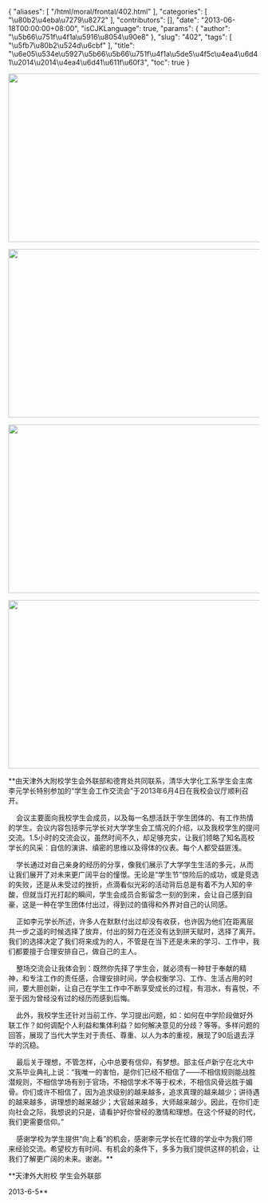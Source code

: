 {
    "aliases": [
        "/html/moral/frontal/402.html"
    ],
    "categories": [
        "\u80b2\u4eba\u7279\u8272"
    ],
    "contributors": [],
    "date": "2013-06-18T00:00:00+08:00",
    "isCJKLanguage": true,
    "params": {
        "author": "\u5b66\u751f\u4f1a\u5916\u8054\u90e8"
    },
    "slug": "402",
    "tags": [
        "\u5fb7\u80b2\u524d\u6cbf"
    ],
    "title": "\u6e05\u534e\u5927\u5b66\u5b66\u751f\u4f1a\u5de5\u4f5c\u4ea4\u6d41\u2014\u2014\u4ea4\u6d41\u611f\u60f3",
    "toc": true
}

**<img
    src="https://cdn.tfls.online/mirror/full/bc4acd51c9809508c0cb8d25810867ac5ab1ba70.jpg"
    style="display:block;margin-left:auto;margin-right:auto;"
    decoding="async"
    fetchpriority="auto"
    loading="lazy"
    height="338"
    width="600"
/>**









**<img
    src="https://cdn.tfls.online/mirror/full/eebe48e6f11fa77a60d08ffa5a6a5370b0081d9e.jpg"
    style="display:block;margin-left:auto;margin-right:auto;"
    decoding="async"
    fetchpriority="auto"
    loading="lazy"
    height="338"
    width="600"
/>**









**<img
    src="https://cdn.tfls.online/mirror/full/efd85411228612ed9d98c6c72ebd07b32444feab.jpg"
    style="display:block;margin-left:auto;margin-right:auto;"
    decoding="async"
    fetchpriority="auto"
    loading="lazy"
    height="338"
    width="600"
/>**









**<img
    src="https://cdn.tfls.online/mirror/full/dd0269e08b5039bb3065a6217ff630ab881d20cc.jpg"
    style="display:block;margin-left:auto;margin-right:auto;"
    decoding="async"
    fetchpriority="auto"
    loading="lazy"
    height="338"
    width="600"
/>**









**由天津外大附校学生会外联部和德育处共同联系，清华大学化工系学生会主席李元学长特别参加的“学生会工作交流会”于2013年6月4日在我校会议厅顺利召开。  

    会议主要面向我校学生会成员，以及每一名想活跃于学生团体的、有工作热情的学生。会议内容包括李元学长对大学学生会工情况的介绍，以及我校学生的提问交流。1.5小时的交流会议，虽然时间不久，却足够充实，让我们领略了知名高校学长的风采：自信的演讲、缜密的思维以及得体的仪表。每个人都受益匪浅。  

    学长通过对自己亲身的经历的分享，像我们展示了大学学生生活的多元，从而让我们展开了对未来更广阔平台的憧憬。无论是“学生节”惊险后的成功，或是竞选的失败，还是从未受过的挫折，点滴看似光彩的活动背后总是有着不为人知的辛酸，但就当灯光打起的瞬间，学生会成员合影留念一刻的到来，会让自己感到自豪，这是一种在学生团体付出过，得到过的值得和外界对自己的认同感。  

    正如李元学长所述，许多人在默默付出过却没有收获，也许因为他们在距离层共一步之遥的时候选择了放弃，付出的努力在还没有达到拼天赋时，选择了离开。我们的选择决定了我们将来成为的人，不管是在当下还是未来的学习、工作中，我们都要擅于合理安排自己，做自己的主人。  

    整场交流会让我体会到：既然你先择了学生会，就必须有一种甘于奉献的精神，和专注工作的责任感，合理安排时间，学会权衡学习、工作、生活占用的时间，要大胆创新，让自己在学生工作中不断享受成长的过程，有泪水，有喜悦，不至于因为曾经没有过的经历而感到后悔。  

    此外，我校学生还针对当前工作、学习提出问题，如：如何在中学阶段做好外联工作？如何调配个人利益和集体利益？如何解决意见的分歧？等等。多样问题的回答，展现了当代大学生对于责任、尊重、以人为本的重视，展现了90后退去浮华的沉稳。  

    最后关于理想，不管怎样，心中总要有信仰，有梦想。部主任卢新宁在北大中文系毕业典礼上说：“我唯一的害怕，是你们已经不相信了——不相信规则能战胜潜规则，不相信学场有别于官场，不相信学术不等于权术，不相信风骨远胜于媚骨。你们或许不相信了，因为追求级别的越来越多，追求真理的越来越少；讲待遇的越来越多，讲理想的越来越少；大官越来越多，大师越来越少。因此，在你们走向社会之际，我想说的只是，请看护好你曾经的激情和理想。在这个怀疑的时代，我们更需要信仰。”  

    感谢学校为学生提供“向上看”的机会，感谢李元学长在忙碌的学业中为我们带来经验交流。希望校方有时间、有机会的条件下，多多为我们提供这样的机会，让我们了解更广阔的未来。谢谢。**





 **天津外大附校 学生会外联部  

2013-6-5**


